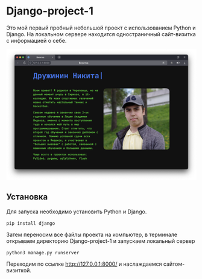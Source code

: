 # Django-project-1
Это мой первый пробный небольшой проект с использованием Python и Django. На локальном сервере находится одностраничный сайт-визитка с информацией о себе.

![Иллюстрация к проекту](https://raw.githubusercontent.com/agent-yandex/Django-project-1/main/photo_for_readme.png)

## Установка
Для запуска необходимо установить Python и Django.

```
pip install django
```

Затем переносим все файлы проекта на компьютер, в терминале открываем директорию Django-project-1 и запускаем локальный сервер

```
python3 manage.py runserver
```

Переходим по ссылке http://127.0.0.1:8000/ и наслаждаемся сайтом-визиткой.
